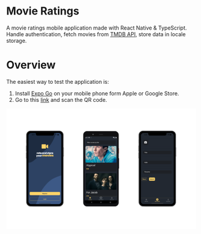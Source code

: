 # Movie Ratings

A movie ratings mobile application made with React Native & TypeScript. Handle authentication, fetch movies
from [TMDB API](https://www.themoviedb.org), store data in locale storage.

# Overview

The easiest way to test the application is:

1. Install [Expo Go](https://expo.dev/client) on your mobile phone form Apple or Google Store.
2. Go to this [link](https://expo.dev/@yousoumar/movie-ratings) and scan the QR code.

<img src="src/assets/screenshot.png"/>
